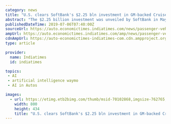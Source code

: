 ```yaml
---
category: news
title: "U.S. clears SoftBank's $2.25 bln investment in GM-backed Cruise"
abstract: "The $2.25 billion investment was unveiled by SoftBank in May 2018 amid a wave of investments by the Japanese technology and telecommunications conglomerate in artificial intelligence, data ..."
publishedDateTime: 2019-07-06T07:40:00Z
sourceUrl: https://auto.economictimes.indiatimes.com/news/passenger-vehicle/cars/u-s-clears-softbanks-2-25-bln-investment-in-gm-backed-cruise/70102868
ampUrl: https://auto.economictimes.indiatimes.com/amp/news/passenger-vehicle/cars/u-s-clears-softbanks-2-25-bln-investment-in-gm-backed-cruise/70102868
cdnAmpUrl: https://auto-economictimes-indiatimes-com.cdn.ampproject.org/c/s/auto.economictimes.indiatimes.com/amp/news/passenger-vehicle/cars/u-s-clears-softbanks-2-25-bln-investment-in-gm-backed-cruise/70102868
type: article

provider:
  name: Indiatimes
  id: indiatimes

topics:
 - AI
 - artificial intelligence waymo
 - AI in Autos

images:
  - url: https://etimg.etb2bimg.com/thumb/msid-70102868,imgsize-762765,width-800,height-434,overlay-etauto/u-s-clears-softbank-s-2-25-bln-investment-in-gm-backed-cruise.jpg
    width: 800
    height: 434
    title: "U.S. clears SoftBank's $2.25 bln investment in GM-backed Cruise"
---
```

